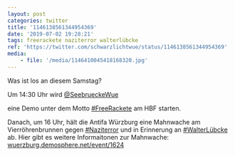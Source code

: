 ```yaml
---
layout: post
categories: twitter
title: '1146138561344954369'
date: '2019-07-02 19:28:21'
tags: freerackete naziterror walterlübcke
ref: 'https://twitter.com/schwarzlichtwue/status/1146138561344954369'
media:
    - file: '/media/1146410045418168320.jpg'
---
```

Was ist los an diesem Samstag?

Um 14:30 Uhr wird [@SeebrueckeWue](https://twitter.com/SeebrueckeWue)

eine Demo unter dem Motto [#FreeRackete](/t/freerackete) am HBF starten. 

Danach, um 16 Uhr, hält die Antifa Würzburg eine Mahnwache am Vierröhrenbrunnen gegen [#Naziterror](/t/naziterror) und in Erinnerung an [#WalterLübcke](/t/walterlübcke) ab. 
Hier gibt es weitere Informaitonen zur Mahnwache: [wuerzburg.demosphere.net/event/1624](https://wuerzburg.demosphere.net/event/1624)  